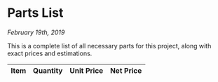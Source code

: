 # Parts List
*February 19th, 2019*

This is a complete list of all necessary parts for this project, along with exact prices and estimations.

Item | Quantity | Unit Price | Net Price
-----|----------|------------|----------
